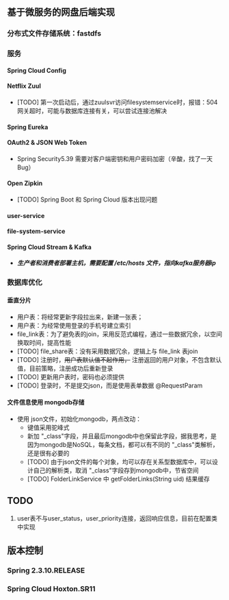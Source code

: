 ## 基于微服务的网盘后端实现

### 分布式文件存储系统：fastdfs

### 服务

#### Spring Cloud Config
    
#### Netflix Zuul
* [TODO] 第一次启动后，通过zuulsvr访问filesystemservice时，报错：504网关超时，可能与数据库连接有关，可以尝试连接池解决

#### Spring Eureka 

#### OAuth2 & JSON Web Token
* Spring Security5.39 需要对客户端密钥和用户密码加密（辛酸，找了一天Bug）

#### Open Zipkin
* [TODO] Spring Boot 和 Spring Cloud 版本出现问题

#### user-service

#### file-system-service

#### Spring Cloud Stream & Kafka
* ***生产者和消费者部署主机，需要配置 /etc/hosts 文件，指向kafka服务器ip***


### 数据库优化
#### 垂直分片
* 用户表：将经常更新字段拉出来，新建一张表；
* 用户表：为经常使用登录的手机号建立索引
* file_link表：为了避免表的join，采用反范式编程，通过一些数据冗余，以空间换取时间，提高性能
* [TODO] file_share表：没有采用数据冗余，逻辑上与 file_link 表join
* [TODO] 注册时，~~用户表默认值不起作用，~~ 注册返回的用户对象，不包含默认值，目前策略，注册成功后重新登录
* [TODO] 更新用户表时，密码也必须提供
* [TODO] 登录时，不是提交json，而是使用表单数据 @RequestParam

#### 文件信息使用 mongodb存储
* 使用 json文件，初始化mongodb，两点改动：
    * 键值采用驼峰式
    * 新加 "_class"字段，并且最后mongodb中也保留此字段，据我思考，是因为mongodb是NoSQL，每条文档，都可以有不同的 "_class"类解析，还是很有必要的
    * [TODO] 由于json文件的每个对象，均可以存在关系型数据库中，可以设计自己的解析类，取消 "_class"字段存到mongodb中，节省空间
    * [TODO] FolderLinkService 中 getFolderLinks(String uid) 结果缓存

## TODO
1. user表不与user_status，user_priority连接，返回响应信息，目前在配置类中实现

## 版本控制
### Spring 2.3.10.RELEASE
### Spring Cloud Hoxton.SR11